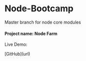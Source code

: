 # Node-Bootcamp

<p>Master branch for node core modules<p>
<h4>Project name: Node Farm</h4>
<p>Live Demo: <p>
[GitHub](url)
